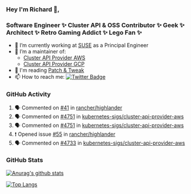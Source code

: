 ### Hey I'm Richard 👋, 

<h3 align="left">Software Engineer ✨ Cluster API & OSS Contributor ✨ Geek ✨ Architect ✨ Retro Gaming Addict ✨ Lego Fan ✨</h3>

- 🔭 I’m currently working at [SUSE](https://www.suse.com/) as a Principal Engineer
- 👯 I’m a maintainer of:
  -  [Cluster API Provider AWS](https://github.com/kubernetes-sigs/cluster-api-provider-aws)
  -  [Cluster API Provider GCP](https://github.com/kubernetes-sigs/cluster-api-provider-gcp)
- 💬 I'm reading [Patch & Tweak](https://bjooks.com/products/patch-tweak-exploring-modular-synthesis)
- 📫 How to reach me: [![Twitter Badge](https://img.shields.io/badge/-@fruit_case-00acee?style=flat&logo=Twitter&logoColor=white)](https://twitter.com/intent/follow?screen_name=fruit_case "Follow on Twitter")

### GitHub Activity 

<!--START_SECTION:activity-->
1. 🗣 Commented on [#41](https://github.com/rancher/highlander/issues/41#issuecomment-1905728383) in [rancher/highlander](https://github.com/rancher/highlander)
2. 🗣 Commented on [#4751](https://github.com/kubernetes-sigs/cluster-api-provider-aws/pull/4751#issuecomment-1905485785) in [kubernetes-sigs/cluster-api-provider-aws](https://github.com/kubernetes-sigs/cluster-api-provider-aws)
3. 🗣 Commented on [#4751](https://github.com/kubernetes-sigs/cluster-api-provider-aws/pull/4751#issuecomment-1905485577) in [kubernetes-sigs/cluster-api-provider-aws](https://github.com/kubernetes-sigs/cluster-api-provider-aws)
4. ❗ Opened issue [#55](https://github.com/rancher/highlander/issues/55) in [rancher/highlander](https://github.com/rancher/highlander)
5. 🗣 Commented on [#4733](https://github.com/kubernetes-sigs/cluster-api-provider-aws/pull/4733#issuecomment-1904458820) in [kubernetes-sigs/cluster-api-provider-aws](https://github.com/kubernetes-sigs/cluster-api-provider-aws)
<!--END_SECTION:activity-->

### GitHub Stats

[![Anurag's github stats](https://github-readme-stats.vercel.app/api?username=richardcase&count_private=true&show_icons=true)](https://github.com/anuraghazra/github-readme-stats)

[![Top Langs](https://github-readme-stats.vercel.app/api/top-langs/?username=richardcase&hide=html&layout=compact)](https://github.com/anuraghazra/github-readme-stats)
